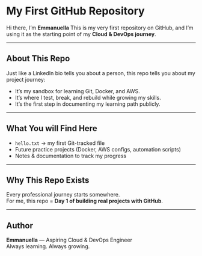 #  My First GitHub Repository  

Hi there, I’m **Emmanuella** 
This is my very first repository on GitHub, and I’m using it as the starting point of my **Cloud & DevOps journey**.  

---

##  About This Repo  
Just like a LinkedIn bio tells you about a person, this repo tells you about my project journey:  
- It’s my sandbox for learning Git, Docker, and AWS.  
- It’s where I test, break, and rebuild while growing my skills.  
- It’s the first step in documenting my learning path publicly.  

---

##  What You will Find Here
- `hello.txt` → my first Git-tracked file   
- Future practice projects (Docker, AWS configs, automation scripts)  
- Notes & documentation to track my progress  

---

##  Why This Repo Exists  
Every professional journey starts somewhere.  
For me, this repo = **Day 1 of building real projects with GitHub**.  

---

##  Author  
**Emmanuella** — Aspiring Cloud & DevOps Engineer   
Always learning. Always growing.  
































































































































































































































































































































































































